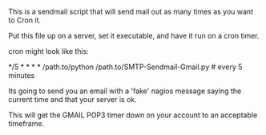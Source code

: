 This is a sendmail script that will send mail out as many times as you want to Cron it.

Put this file up on a server, set it executable, and have it run on a cron timer.

cron might look like this:

*/5 * * * * /path.to/python /path.to/SMTP-Sendmail-Gmail.py # every 5 minutes


Its going to send you an email with a 'fake' nagios message saying the current time and that your server is ok.

This will get the GMAIL POP3 timer down on your account to an acceptable timeframe.